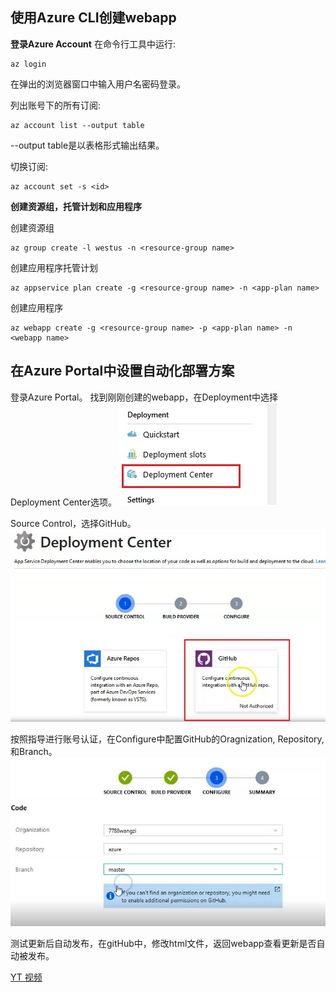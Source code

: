 ## 使用Azure CLI创建webapp

**登录Azure Account**
在命令行工具中运行:
```
az login
```
在弹出的浏览器窗口中输入用户名密码登录。

列出账号下的所有订阅:
```
az account list --output table
```
--output table是以表格形式输出结果。

切换订阅:
```
az account set -s <id>
```

**创建资源组，托管计划和应用程序**  

创建资源组
```
az group create -l westus -n <resource-group name>
```

创建应用程序托管计划
```
az appservice plan create -g <resource-group name> -n <app-plan name>
```

创建应用程序
```
az webapp create -g <resource-group name> -p <app-plan name> -n <webapp name>
```

## 在Azure Portal中设置自动化部署方案

登录Azure Portal。
找到刚刚创建的webapp，在Deployment中选择Deployment Center选项。
![deployment-center](media/deployment-center.jpg)

Source Control，选择GitHub。
![github](media/github.jpg)

按照指导进行账号认证，在Configure中配置GitHub的Oragnization, Repository, 和Branch。
![github configuration](media/github-account-.JPG)

测试更新后自动发布，在gitHub中，修改html文件，返回webapp查看更新是否自动被发布。


[YT 视频](https://youtu.be/HKXtkydR5tA)
